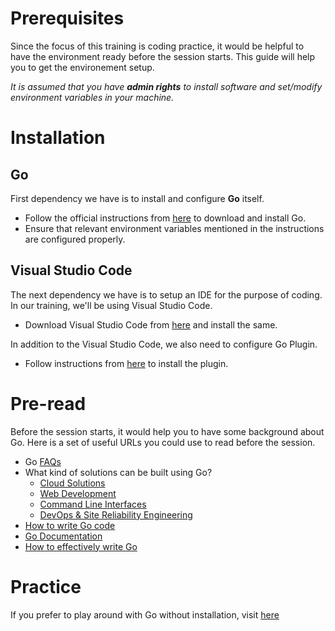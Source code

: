 # Prerequisites

Since the focus of this training is coding practice, it would be helpful to have the environment ready before the session starts. This guide will help you to get the environement setup. 

*It is assumed that you have __admin rights__ to install software and set/modify environment variables in your machine.*

# Installation

## Go
First dependency we have is to install and configure __Go__ itself. 
- Follow the official instructions from [here](https://golang.org/doc/install) to download and install Go.
- Ensure that relevant environment variables mentioned in the instructions are configured properly. 

## Visual Studio Code
The next dependency we have is to setup an IDE for the purpose of coding. In our training, we'll be using Visual Studio Code.

- Download Visual Studio Code from [here](https://code.visualstudio.com/Download) and install the same.

In addition to the Visual Studio Code, we also need to configure Go Plugin. 

- Follow instructions from [here](https://marketplace.visualstudio.com/items?itemName=ms-vscode.Go) to install the plugin.

# Pre-read
Before the session starts, it would help you to have some background about Go. Here is a set of useful URLs you could use to read before the session.

- Go [FAQs](https://golang.org/doc/faq)
- What kind of solutions can be built using Go?
    - [Cloud Solutions](https://go.dev/solutions/cloud/)
    - [Web Development](https://go.dev/solutions/webdev/)
    - [Command Line Interfaces](https://go.dev/solutions/clis/)
    - [DevOps & Site Reliability Engineering](https://go.dev/solutions/devops/)
- [How to write Go code](https://golang.org/doc/code.html)
- [Go Documentation](https://golang.org/doc/)
- [How to effectively write Go](https://golang.org/doc/effective_go.html)

# Practice

If you prefer to play around with Go without installation, visit [here](https://play.golang.org/)

